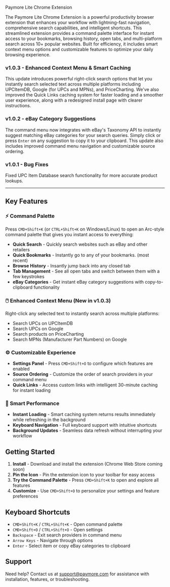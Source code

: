 Paymore Lite Chrome Extension

The Paymore Lite Chrome Extension is a powerful productivity browser extension that enhances your workflow with lightning-fast navigation, comprehensive search capabilities, and intelligent shortcuts. This streamlined extension provides a command palette interface for instant access to your bookmarks, browsing history, open tabs, and multi-platform search across 10+ popular websites. Built for efficiency, it includes smart context menu options and customizable features to optimize your daily browsing experience.

### v1.0.3 - Enhanced Context Menu & Smart Caching

This update introduces powerful right-click search options that let you instantly search selected text across multiple platforms including UPCItemDB, Google (for UPCs and MPNs), and PriceCharting. We've also improved the Quick Links caching system for faster loading and a smoother user experience, along with a redesigned install page with clearer instructions.

### v1.0.2 - eBay Category Suggestions

The command menu now integrates with eBay's Taxonomy API to instantly suggest matching eBay categories for your search queries. Simply click or press `Enter` on any suggestion to copy it to your clipboard. This update also includes improved command menu navigation and customizable source ordering.

### v1.0.1 - Bug Fixes

Fixed UPC Item Database search functionality for more accurate product lookups.

---

## Key Features

### ⚡ Command Palette

Press `CMD+Shift+K` (or `CTRL+Shift+K` on Windows/Linux) to open an Arc-style command palette that gives you instant access to everything:

- **Quick Search** - Quickly search websites such as eBay and other retailers
- **Quick Bookmarks** - Instantly go to any of your bookmarks. (most recent)
- **Browse History** - Insantly jump back into any closed tab
- **Tab Management** - See all open tabs and switch between them with a few keystrokes
- **eBay Categories** - Get instant eBay category suggestions with copy-to-clipboard functionality

### 🖱️ Enhanced Context Menu (New in v1.0.3)

Right-click any selected text to instantly search across multiple platforms:

- Search UPCs on UPCItemDB
- Search UPCs on Google
- Search products on PriceCharting
- Search MPNs (Manufacturer Part Numbers) on Google

### ⚙️ Customizable Experience

- **Settings Panel** - Press `CMD+Shift+O` to configure which features are enabled
- **Source Ordering** - Customize the order of search providers in your command menu
- **Quick Links** - Access custom links with intelligent 30-minute caching for instant loading

### 🚀 Smart Performance

- **Instant Loading** - Smart caching system returns results immediately while refreshing in the background
- **Keyboard Navigation** - Full keyboard support with intuitive shortcuts
- **Background Updates** - Seamless data refresh without interrupting your workflow

## Getting Started

1. **Install** - Download and install the extension (Chrome Web Store coming soon)
2. **Pin the Icon** - Pin the extension icon to your toolbar for easy access
3. **Try the Command Palette** - Press `CMD+Shift+K` to open and explore all features
4. **Customize** - Use `CMD+Shift+O` to personalize your settings and feature preferences

## Keyboard Shortcuts

- `CMD+Shift+K` / `CTRL+Shift+K` - Open command palette
- `CMD+Shift+O` / `CTRL+Shift+O` - Open settings
- `Backspace` - Exit search providers in command menu
- `Arrow Keys` - Navigate through options
- `Enter` - Select item or copy eBay categories to clipboard

## Support

Need help? Contact us at support@paymore.com for assistance with installation, features, or troubleshooting.
